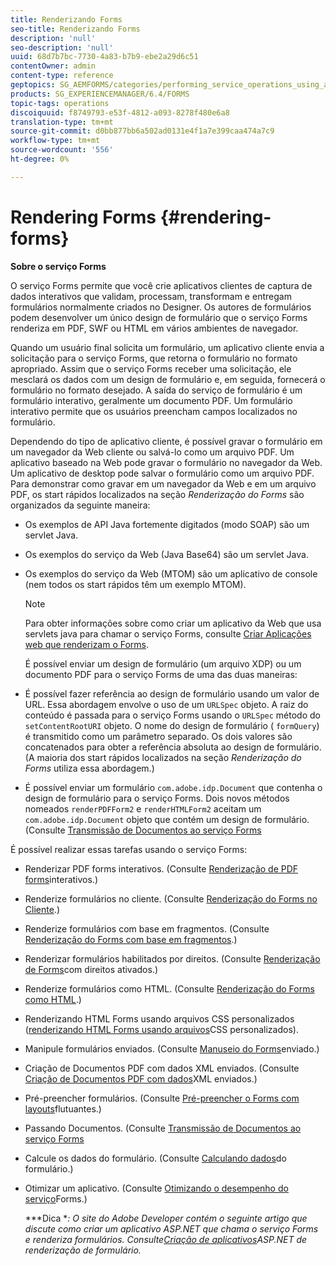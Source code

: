 ```yaml
---
title: Renderizando Forms
seo-title: Renderizando Forms
description: 'null'
seo-description: 'null'
uuid: 68d7b7bc-7730-4a83-b7b9-ebe2a29d6c51
contentOwner: admin
content-type: reference
geptopics: SG_AEMFORMS/categories/performing_service_operations_using_apis
products: SG_EXPERIENCEMANAGER/6.4/FORMS
topic-tags: operations
discoiquuid: f8749793-e53f-4812-a093-8278f480e6a8
translation-type: tm+mt
source-git-commit: d0bb877bb6a502ad0131e4f1a7e399caa474a7c9
workflow-type: tm+mt
source-wordcount: '556'
ht-degree: 0%

---
```



# Rendering Forms {#rendering-forms}

**Sobre o serviço Forms**

O serviço Forms permite que você crie aplicativos clientes de captura de dados interativos que validam, processam, transformam e entregam formulários normalmente criados no Designer. Os autores de formulários podem desenvolver um único design de formulário que o serviço Forms renderiza em PDF, SWF ou HTML em vários ambientes de navegador.

Quando um usuário final solicita um formulário, um aplicativo cliente envia a solicitação para o serviço Forms, que retorna o formulário no formato apropriado. Assim que o serviço Forms receber uma solicitação, ele mesclará os dados com um design de formulário e, em seguida, fornecerá o formulário no formato desejado. A saída do serviço de formulário é um formulário interativo, geralmente um documento PDF. Um formulário interativo permite que os usuários preencham campos localizados no formulário.

Dependendo do tipo de aplicativo cliente, é possível gravar o formulário em um navegador da Web cliente ou salvá-lo como um arquivo PDF. Um aplicativo baseado na Web pode gravar o formulário no navegador da Web. Um aplicativo de desktop pode salvar o formulário como um arquivo PDF. Para demonstrar como gravar em um navegador da Web e em um arquivo PDF, os start rápidos localizados na seção *Renderização do Forms* são organizados da seguinte maneira:

* Os exemplos de API Java fortemente digitados (modo SOAP) são um servlet Java.
* Os exemplos do serviço da Web (Java Base64) são um servlet Java.
* Os exemplos do serviço da Web (MTOM) são um aplicativo de console (nem todos os start rápidos têm um exemplo MTOM).

   >[!NOTE]
   >
   >Para obter informações sobre como criar um aplicativo da Web que usa servlets java para chamar o serviço Forms, consulte [Criar Aplicações web que renderizam o Forms](/help/forms/developing/creating-web-applications-renders-forms.md).

   É possível enviar um design de formulário (um arquivo XDP) ou um documento PDF para o serviço Forms de uma das duas maneiras:

* É possível fazer referência ao design de formulário usando um valor de URL. Essa abordagem envolve o uso de um `URLSpec` objeto. A raiz do conteúdo é passada para o serviço Forms usando o `URLSpec` método do `setContentRootURI` objeto. O nome do design de formulário ( `formQuery`) é transmitido como um parâmetro separado. Os dois valores são concatenados para obter a referência absoluta ao design de formulário. (A maioria dos start rápidos localizados na seção *Renderização do Forms* utiliza essa abordagem.)
* É possível enviar um formulário `com.adobe.idp.Document` que contenha o design de formulário para o serviço Forms. Dois novos métodos nomeados `renderPDFForm2` e `renderHTMLForm2` aceitam um `com.adobe.idp.Document` objeto que contém um design de formulário. (Consulte [Transmissão de Documentos ao serviço Forms](/help/forms/developing/passing-documents-forms-service.md)

É possível realizar essas tarefas usando o serviço Forms:

* Renderizar PDF forms interativos. (Consulte [Renderização de PDF forms](/help/forms/developing/rendering-interactive-pdf-forms.md)interativos.)
* Renderize formulários no cliente. (Consulte [Renderização do Forms no Cliente](/help/forms/developing/rendering-forms-client.md).)
* Renderize formulários com base em fragmentos. (Consulte [Renderização do Forms com base em fragmentos](/help/forms/developing/rendering-forms-based-fragments.md).)
* Renderizar formulários habilitados por direitos. (Consulte [Renderização de Forms](/help/forms/developing/rendering-rights-enabled-forms.md)com direitos ativados.)
* Renderize formulários como HTML. (Consulte [Renderização do Forms como HTML](/help/forms/developing/rendering-forms-html.md).)
* Renderizando HTML Forms usando arquivos CSS personalizados ([renderizando HTML Forms usando arquivos](/help/forms/developing/rendering-html-forms-using-custom.md)CSS personalizados).
* Manipule formulários enviados. (Consulte [Manuseio do Forms](/help/forms/developing/handling-submitted-forms.md)enviado.)
* Criação de Documentos PDF com dados XML enviados. (Consulte [Criação de Documentos PDF com dados](/help/forms/developing/creating-pdf-documents-submitted-xml.md)XML enviados.)
* Pré-preencher formulários. (Consulte [Pré-preencher o Forms com layouts](/help/forms/developing/prepopulating-forms-flowable-layouts.md)flutuantes.)
* Passando Documentos. (Consulte [Transmissão de Documentos ao serviço Forms](/help/forms/developing/passing-documents-forms-service.md)
* Calcule os dados do formulário. (Consulte [Calculando dados](/help/forms/developing/calculating-form-data.md)do formulário.)
* Otimizar um aplicativo. (Consulte [Otimizando o desempenho do serviço](/help/forms/developing/optimizing-performance-forms-service.md)Forms.)

   ***Dica **: O site do Adobe Developer contém o seguinte artigo que discute como criar um aplicativo ASP.NET que chama o serviço Forms e renderiza formulários. Consulte[Criação de aplicativos](https://www.adobe.com/devnet/livecycle/articles/asp_net.html)ASP.NET de renderização de formulário.*

